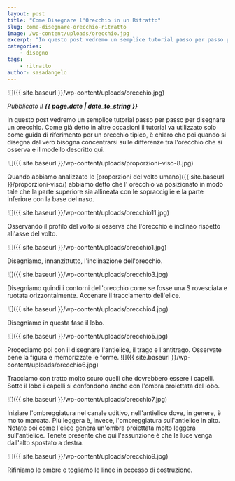 ```yaml
---
layout: post
title: "Come Disegnare l'Orecchio in un Ritratto"
slug: come-disegnare-orecchio-ritratto
image: /wp-content/uploads/orecchio.jpg
excerpt: "In questo post vedremo un semplice tutorial passo per passo per disegnare un orecchio. Come già detto in altre occasioni il tutorial va utilizzato solo"
categories:
    - disegno
tags:
    - ritratto
author: sasadangelo
---
```


![]({{ site.baseurl }}/wp-content/uploads/orecchio.jpg)

_Pubblicato il **{{ page.date | date_to_string }}**_

In questo post vedremo un semplice tutorial passo per passo per disegnare un orecchio. Come già detto in altre occasioni il tutorial va utilizzato solo come guida di riferimento per un orecchio tipico, è chiaro che poi quando si disegna dal vero bisogna concentrarsi sulle differenze tra l'orecchio che si osserva e il modello descritto qui.

![]({{ site.baseurl }}/wp-content/uploads/proporzioni-viso-8.jpg)

Quando abbiamo analizzato le [proporzioni del volto umano]({{ site.baseurl }}/proporzioni-viso/) abbiamo detto che l' orecchio va posizionato in modo tale che la parte superiore sia allineata con le sopracciglie e la parte inferiore con la base del naso.

![]({{ site.baseurl }}/wp-content/uploads/orecchio11.jpg)

Osservando il profilo del volto si osserva che l'orecchio è inclinao rispetto all'asse del volto.

![]({{ site.baseurl }}/wp-content/uploads/orecchio1.jpg)

Disegniamo, innanzittutto, l'inclinazione dell'orecchio.

![]({{ site.baseurl }}/wp-content/uploads/orecchio3.jpg)

Disegniamo quindi i contorni dell'orecchio come se fosse una S rovesciata e ruotata orizzontalmente. Accenare il tracciamento dell'elice.

![]({{ site.baseurl }}/wp-content/uploads/orecchio4.jpg)

Disegniamo in questa fase il lobo.

![]({{ site.baseurl }}/wp-content/uploads/orecchio5.jpg)

Procediamo poi con il disegnare l'antielice, il trago e l'antitrago. Osservate bene la figura e memorizzate le forme. ![]({{ site.baseurl }}/wp-content/uploads/orecchio6.jpg)

Tracciamo con tratto molto scuro quelli che dovrebbero essere i capelli. Sotto il lobo i capelli si confondono anche con l'ombra proiettata del lobo.

![]({{ site.baseurl }}/wp-content/uploads/orecchio7.jpg)

Iniziare l'ombreggiatura nel canale uditivo, nell'antielice dove, in genere, è molto marcata. Più leggera è, invece, l'ombreggiatura sull'antielice in alto. Notate poi come l'elice genera un'ombra proiettata molto leggera sull'antielice. Tenete presente che qui l'assunzione è che la luce venga dall'alto spostato a destra.

![]({{ site.baseurl }}/wp-content/uploads/orecchio9.jpg)

Rifiniamo le ombre e togliamo le linee in eccesso di costruzione.

